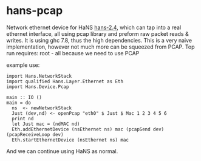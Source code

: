 hans-pcap
========


Network ethernet device for HaNS [hans-2.4](https://github.com/GaloisInc/HaNS), which can tap into a real ethernet interface, all using pcap library and preform raw packet reads & writes.
It is using ghc 7.8, thus the high dependencies.
This is a very naive implementation, however not much more can be squeezed from PCAP.
Top run requires: root - all because we need to use PCAP

example use:

    import Hans.NetworkStack
    import qualified Hans.Layer.Ethernet as Eth
    import Hans.Device.Pcap

    main :: IO ()
    main = do
      ns  <- newNetworkStack
      Just (dev,nd) <- openPcap "eth0" $ Just $ Mac 1 2 3 4 5 6
      print nd
      let Just mac = (ndMAC nd)
      Eth.addEthernetDevice (nsEthernet ns) mac (pcapSend dev) (pcapReceiveLoop dev)
      Eth.startEthernetDevice (nsEthernet ns) mac


And we can continue using HaNS as normal.
